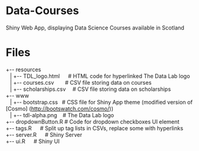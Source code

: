 # Data-Courses

Shiny Web App, displaying Data Science Courses available in Scotland

# Files

+-- resources <br />
&ensp; |   +-- TDL_logo.html   &ensp;&ensp;  # HTML code for hyperlinked The Data Lab logo <br />
&ensp; |   +-- courses.csv     &ensp;&ensp;&ensp;  # CSV file storing data on courses <br />
&ensp; |   +-- scholarships.csv&ensp;&ensp;  # CSV file storing data on scholarships <br />
+-- www <br />
&ensp; |   +-- bootstrap.css     &ensp;# CSS file for Shiny App theme (modified version of [Cosmo] (http://bootswatch.com/cosmo/)) <br />
&ensp; |   +-- tdl-alpha.png	  &ensp;  # The Data Lab logo <br />
+-- dropdownButton.R  # Code for dropdown checkboxes UI element <br />
+-- tags.R  &ensp;&ensp; # Split up tag lists in CSVs, replace some with hyperlinks <br />
+-- server.R &ensp;&ensp; # Shiny Server <br />
+-- ui.R &ensp;&ensp; # Shiny UI <br />
